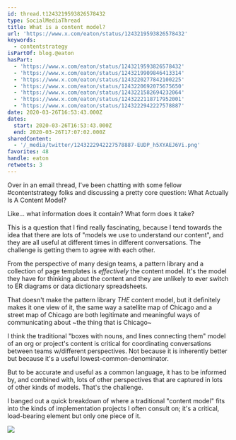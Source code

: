 ```yaml
---
id: thread.t1243219593826578432
type: SocialMediaThread
title: What is a content model?
url: 'https://www.x.com/eaton/status/1243219593826578432'
keywords:
  - contentstrategy
isPartOf: blog.@eaton
hasPart:
  - 'https://www.x.com/eaton/status/1243219593826578432'
  - 'https://www.x.com/eaton/status/1243219909846413314'
  - 'https://www.x.com/eaton/status/1243220277842100225'
  - 'https://www.x.com/eaton/status/1243220692075675650'
  - 'https://www.x.com/eaton/status/1243221582694232064'
  - 'https://www.x.com/eaton/status/1243222118717952001'
  - 'https://www.x.com/eaton/status/1243222942227578887'
date: 2020-03-26T16:53:43.000Z
dates:
  start: 2020-03-26T16:53:43.000Z
  end: 2020-03-26T17:07:02.000Z
sharedContent:
  - '/_media/twitter/1243222942227578887-EUDP_h5XYAEJ6Vi.png'
favorites: 48
handle: eaton
retweets: 3
---
```

Over in an email thread, I've been chatting with some fellow #contentstrategy folks and discussing a pretty core question: What Actually Is A Content Model?

Like… what information does it contain? What form does it take?

This is a question that I find really fascinating, because I tend towards the idea that there are lots of "models we use to understand our content", and they are all useful at different times in different conversations. The challenge is getting them to agree with each other.

From the perspective of many design teams, a pattern library and a collection of page templates is *effectively* the content model. It's the model they have for thinking about the content and they are unlikely to ever switch to ER diagrams or data dictionary spreadsheets.

That doesn't make the pattern library *THE* content model, but it definitely makes it one view of it, the same way a satellite map of Chicago and a street map of Chicago are both legitimate and meaningful ways of communicating about ~the thing that is Chicago~

I think the traditional "boxes with nouns, and lines connecting them" model of an org or project's content is critical for coordinating conversations between teams w/different perspectives. Not because it is inherently better but because it's a useful lowest-common-denominator.

But to be accurate and useful as a common language, it has to be informed by, and combined with, lots of other perspectives that are captured in lots of other kinds of models. That's the challenge.

I banged out a quick breakdown of where a traditional "content model" fits into the kinds of implementation projects I often consult on; it's a critical, load-bearing element but only one piece of it.

![](/_media/twitter/1243222942227578887-EUDP_h5XYAEJ6Vi.png)
